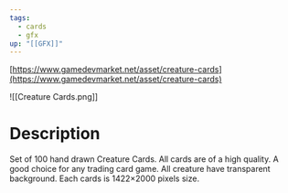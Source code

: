 ```yaml
---
tags:
  - cards
  - gfx
up: "[[GFX]]"
---
```

[https://www.gamedevmarket.net/asset/creature-cards](https://www.gamedevmarket.net/asset/creature-cards)

![[Creature Cards.png]]

# Description
Set of 100 hand drawn Creature Cards. All cards are of a high quality. A good choice for any trading card game. All creature have transparent background. Each cards is 1422×2000 pixels size. 